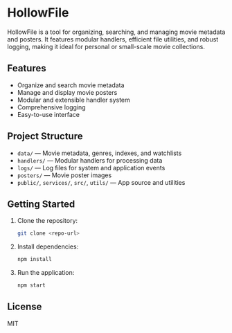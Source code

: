 # HollowFile

HollowFile is a tool for organizing, searching, and managing movie metadata and posters. It features modular handlers, efficient file utilities, and robust logging, making it ideal for personal or small-scale movie collections.

## Features
- Organize and search movie metadata
- Manage and display movie posters
- Modular and extensible handler system
- Comprehensive logging
- Easy-to-use interface

## Project Structure
- `data/` — Movie metadata, genres, indexes, and watchlists
- `handlers/` — Modular handlers for processing data
- `logs/` — Log files for system and application events
- `posters/` — Movie poster images
- `public/`, `services/`, `src/`, `utils/` — App source and utilities

## Getting Started
1. Clone the repository:
   ```sh
   git clone <repo-url>
   ```
2. Install dependencies:
   ```sh
   npm install
   ```
3. Run the application:
   ```sh
   npm start
   ```

## License
MIT
